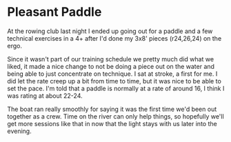 # Pleasant Paddle

At the rowing club last night I ended up going out for a paddle and a few technical exercises in a 4+ after I'd done my 3x8' pieces (r24,26,24) on the ergo.

Since it wasn't part of our training schedule we pretty much did what we liked, it made a nice change to not be doing a piece out on the water and being able to just concentrate on technique. I sat at stroke, a first for me. I did let the rate creep up a bit from time to time, but it was nice to be able to set the pace. I'm told that a paddle is normally at a rate of around 16, I think I was rating at about 22-24.

The boat ran really smoothly for saying it was the first time we'd been out together as a crew. Time on the river can only help things, so hopefully we'll get more sessions like that in now that the light stays with us later into the evening.